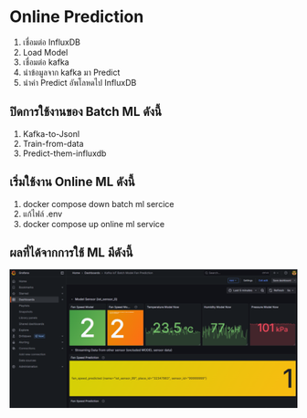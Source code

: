 # Online Prediction

<!-- Online Prection ทำงานอย่างไร  -->
1. เชื่อมต่อ InfluxDB
2. Load Model
3. เชื่อมต่อ kafka
4. นำข้อมูลจาก kafka มา Predict
5. นำค่า Predict อัพโลหดไป InfluxDB

## ปิดการใช้งานของ Batch ML ดังนี้

1. Kafka-to-Jsonl
2. Train-from-data
3. Predict-them-influxdb


## เริ่มใช้งาน Online ML ดังนี้

1. docker compose down batch ml sercice
2. แก้ไฟล์ .env
3. docker compose up online ml service

## ผลที่ได้จากการใช้ ML มีดังนี้

<!-- แนบรูป Grafana  พร้อมอธิบาย -->

![alt text](6510301024.png)